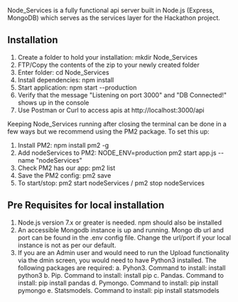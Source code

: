 Node_Services is a fully functional api server built in Node.js (Express, MongoDB) which serves as the services layer for the Hackathon project.

## Installation
1. Create a folder to hold your installation: mkdir Node_Services
2. FTP/Copy the contents of the zip to your newly created folder
3. Enter folder: cd Node_Services
4. Install dependencies: npm install
5. Start application: npm start --production
6. Verify that the message "Listening on port 3000" and "DB Connected!" shows up in the console
7. Use Postman or Curl to access apis at http://localhost:3000/api

Keeping Node_Services running after closing the terminal can be done in a few ways but we recommend using the PM2 package. To set this up:

1. Install PM2: npm install pm2 -g
2. Add nodeServices to PM2: NODE_ENV=production pm2 start app.js --name "nodeServices"
3. Check PM2 has our app: pm2 list
4. Save the PM2 config: pm2 save
5. To start/stop: pm2 start nodeServices / pm2 stop nodeServices

## Pre Requisites for local installation
   1. Node.js version 7.x or greater is needed. npm should also be installed
   2. An accessible Mongodb instance is up and running. Mongo db url and port can be found in the .env config file. Change the url/port if your local instance is not as per our default.
   3. If you are an Admin user and would need to run the Upload functionality via the dmin screen, you would need to have Python3 installed. The following packages are required:
        a. Pyhon3. Command to install: install python3
        b. Pip. Command to install: install pip
        c. Pandas. Command to install: pip install pandas
        d. Pymongo. Command to install: pip install pymongo
        e. Statsmodels. Command to install: pip install statsmodels
